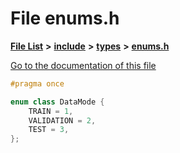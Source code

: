 

# File enums.h

[**File List**](files.md) **>** [**include**](dir_d44c64559bbebec7f509842c48db8b23.md) **>** [**types**](dir_0ad255a918b7fba820a1ddafed6fa637.md) **>** [**enums.h**](enums_8h.md)

[Go to the documentation of this file](enums_8h.md)


```C++
#pragma once

enum class DataMode {
    TRAIN = 1,
    VALIDATION = 2,
    TEST = 3,
};
```


